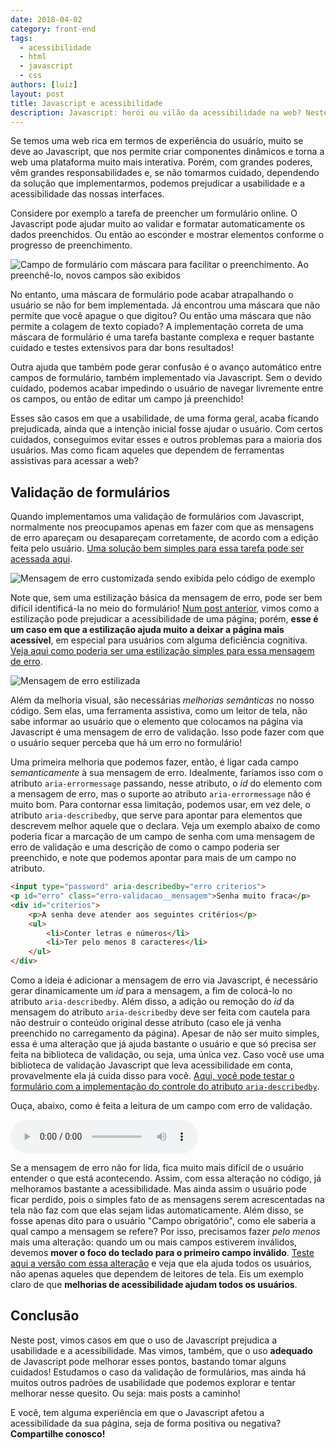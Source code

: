 ```yaml
---
date: 2018-04-02
category: front-end
tags:
  - acessibilidade
  - html
  - javascript
  - css
authors: [luiz]
layout: post
title: Javascript e acessibilidade
description: Javascript: herói ou vilão da acessibilidade na web? Neste post, vamos discutir que cuidados precisamos tomar para que o Javascript não se torne fogo amigo na luta por uma web mais acessível.
---
```


Se temos uma web rica em termos de experiência do usuário, muito se deve ao Javascript, que nos permite criar componentes dinâmicos e torna a web uma plataforma muito mais interativa. Porém, com grandes poderes, vêm grandes responsabilidades e, se não tomarmos cuidado, dependendo da solução que implementarmos, podemos prejudicar a usabilidade e a acessibilidade das nossas interfaces.

Considere por exemplo a tarefa de preencher um formulário online. O Javascript pode ajudar muito ao validar e formatar automaticamente os dados preenchidos. Ou então ao esconder e mostrar elementos conforme o progresso de preenchimento.

![Campo de formulário com máscara para facilitar o preenchimento. Ao preenchê-lo, novos campos são exibidos](../images/javascript-e-a11y-1.gif)

No entanto, uma máscara de formulário pode acabar atrapalhando o usuário se não for bem implementada. Já encontrou uma máscara que não permite que você apague o que digitou? Ou então uma máscara que não permite a colagem de texto copiado? A implementação correta de uma máscara de formulário é uma tarefa bastante complexa e requer bastante cuidado e testes extensivos para dar bons resultados!

Outra ajuda que também pode gerar confusão é o avanço automático entre campos de formulário, também implementado via Javascript. Sem o devido cuidado, podemos acabar impedindo o usuário de navegar livremente entre os campos, ou então de editar um campo já preenchido!

Esses são casos em que a usabilidade, de uma forma geral, acaba ficando prejudicada, ainda que a intenção inicial fosse ajudar o usuário. Com certos cuidados, conseguimos evitar esses e outros problemas para a maioria dos usuários. Mas como ficam aqueles que dependem de ferramentas assistivas para acessar a web?

## Validação de formulários

Quando implementamos uma validação de formulários com Javascript, normalmente nos preocupamos apenas em fazer com que as mensagens de erro apareçam ou desapareçam corretamente, de acordo com a edição feita pelo usuário. [Uma solução bem simples para essa tarefa pode ser acessada aqui](https://codepen.io/lreal/pen/pLKrRP).

![Mensagem de erro customizada sendo exibida pelo código de exemplo](../images/javascript-e-a11y-2.png)

Note que, sem uma estilização básica da mensagem de erro, pode ser bem difícil identificá-la no meio do formulário! [Num post anterior](/um-pouco-sobre-css-js-a11y/), vimos como a estilização pode prejudicar a acessibilidade de uma página; porém, **esse é um caso em que a estilização ajuda muito a deixar a página mais acessível**, em especial para usuários com alguma deficiência cognitiva. [Veja aqui como poderia ser uma estilização simples para essa mensagem de erro](https://codepen.io/lreal/pen/jzKLLB).

![Mensagem de erro estilizada](../images/javascript-e-a11y-3.png)

Além da melhoria visual, são necessárias *melhorias semânticas* no nosso código. Sem elas, uma ferramenta assistiva, como um leitor de tela, não sabe informar ao usuário que o elemento que colocamos na página via Javascript é uma mensagem de erro de validação. Isso pode fazer com que o usuário sequer perceba que há um erro no formulário!

Uma primeira melhoria que podemos fazer, então, é ligar cada campo *semanticamente* à sua mensagem de erro. Idealmente, faríamos isso com o atributo `aria-errormessage` passando, nesse atributo, o *id* do elemento com a mensagem de erro, mas o suporte ao atributo `aria-errormessage` não é muito bom. Para contornar essa limitação, podemos usar, em vez dele, o atributo `aria-describedby`, que serve para apontar para elementos que descrevem melhor aquele que o declara. Veja um exemplo abaixo de como poderia ficar a marcação de um campo de senha com uma mensagem de erro de validação e uma descrição de como o campo poderia ser preenchido, e note que podemos apontar para mais de um campo no atributo.

```html
<input type="password" aria-describedby="erro criterios">
<p id="erro" class="erro-validacao__mensagem">Senha muito fraca</p>
<div id="criterios">
	<p>A senha deve atender aos seguintes critérios</p>
	<ul>
		<li>Conter letras e números</li>
		<li>Ter pelo menos 8 caracteres</li>
	</ul>
</div>
```

Como a ideia é adicionar a mensagem de erro via Javascript, é necessário gerar dinamicamente um *id* para a mensagem, a fim de colocá-lo no atributo `aria-describedby`. Além disso, a adição ou remoção do *id* da mensagem do atributo `aria-describedby` deve ser feita com cautela para não destruir o conteúdo original desse atributo (caso ele já venha preenchido no carregamento da página). Apesar de não ser muito simples, essa é uma alteração que já ajuda bastante o usuário e que só precisa ser feita na biblioteca de validação, ou seja, uma única vez. Caso você use uma biblioteca de validação Javascript que leva acessibilidade em conta, provavelmente ela já cuida disso para você. [Aqui, você pode testar o formulário com a implementação do controle do atributo `aria-describedby`](https://codepen.io/lreal/pen/PRaKBN).

Ouça, abaixo, como é feita a leitura de um campo com erro de validação.

<audio controls src="../audios/javascript-e-a11y-1.mp3"></audio>

Se a mensagem de erro não for lida, fica muito mais difícil de o usuário entender o que está acontecendo. Assim, com essa alteração no código, já melhoramos bastante a acessibilidade. Mas ainda assim o usuário pode ficar perdido, pois o simples fato de as mensagens serem acrescentadas na tela não faz com que elas sejam lidas automaticamente. Além disso, se fosse apenas dito para o usuário "Campo obrigatório", como ele saberia a qual campo a mensagem se refere? Por isso, precisamos fazer *pelo menos* mais uma alteração: quando um ou mais campos estiverem inválidos, devemos **mover o foco do teclado para o primeiro campo inválido**. [Teste aqui a versão com essa alteração](https://codepen.io/lreal/pen/wmXrWr) e veja que ela ajuda todos os usuários, não apenas aqueles que dependem de leitores de tela. Eis um exemplo claro de que **melhorias de acessibilidade ajudam todos os usuários**.

## Conclusão

Neste post, vimos casos em que o uso de Javascript prejudica a usabilidade e a acessibilidade. Mas vimos, também, que o uso **adequado** de Javascript pode melhorar esses pontos, bastando tomar alguns cuidados! Estudamos o caso da validação de formulários, mas ainda há muitos outros padrões de usabilidade que podemos explorar e tentar melhorar nesse quesito. Ou seja: mais posts a caminho!

E você, tem alguma experiência em que o Javascript afetou a acessibilidade da sua página, seja de forma positiva ou negativa? **Compartilhe conosco!**
